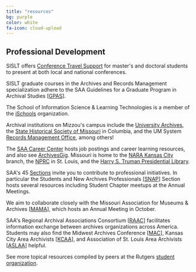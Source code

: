 ```yaml
---
title: "resources"
bg: purple
color: white
fa-icon: cloud-upload
---
```


## Professional Development

SISLT offers [Conference Travel Support](http://sislt.missouri.edu/resources/conference-travel-support/) for master's and doctoral students to present at both local and national conferences.

SISLT graduate courses in the Archives and Records Management specialization adhere to the SAA Guidelines for a Graduate Program in Archival Studies [[GPAS](http://www2.archivists.org/category/tags/gpas)].

The School of Information Science & Learning Technologies is a member of the [iSchools](http://ischools.org/) organization.

Archival institutions on Mizzou's campus include the [University Archives](http://muarchives.missouri.edu/), the [State Historical Society of Missouri](http://shsmo.org/about/columbia/) in Columbia, and the UM System [Records Management Office](https://www.umsystem.edu/ums/fa/management/records/about), among others!

The [SAA Career Center](http://careers.archivists.org/) hosts job postings and career learning resources, and also see [ArchivesGig](https://archivesgig.wordpress.com/). Missouri is home to the [NARA Kansas City](https://www.archives.gov/kansas-city) branch, the [NPRC](https://www.archives.gov/st-louis) in St. Louis, and the [Harry S. Truman Presidential Library](https://www.trumanlibrary.org/).

SAA's 45 [Sections](http://www2.archivists.org/groups/sections) invite you to contribute to professional initiatives. In particular the Students and New Archives Professionals [[SNAP](http://www2.archivists.org/groups/students-and-new-archives-professionals-snap-section)] Section hosts several resources including Student Chapter meetups at the Annual Meetings.

We aim to collaborate closely with the Missouri Association for Museums & Archives [[MAMA](http://missourimuseums.org/)], which hosts an Annual Meeting in October.

SAA's Regional Archival Associations Consortium [[RAAC](http://www2.archivists.org/groups/regional-archival-associations-consortium-raac)] facilitates information exchange between archives organizations across America. Students may also find the Midwest Archives Conference [[MAC](http://www.midwestarchives.org/)], Kansas City Area Archivists [[KCAA](http://www.kcarchivists.org/kcaa/)], and Association of St. Louis Area Archivists [[ASLAA](http://www.stlarchivists.org/index.html)] helpful.

See more topical resources compiled by peers at the Rutgers [student organization](http://wp.comminfo.rutgers.edu/source/resources/educate-yourself/).
